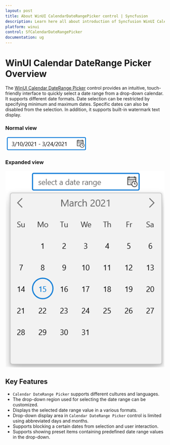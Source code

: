 ```yaml
---
layout: post
title: About WinUI CalendarDateRangePicker control | Syncfusion
description: Learn here all about introduction of Syncfusion WinUI Calendar DateRange Picker (SfCalendarDateRangePicker) control, its features, and more.
platform: winui
control: SfCalendarDateRangePicker
documentation: ug
---
```


# WinUI Calendar DateRange Picker Overview

The [WinUI Calendar DateRange Picker](https://www.syncfusion.com/winui-controls/calendar-daterangepicker) control provides an intuitive, touch-friendly interface to quickly select a date range from a drop-down calendar. It supports different date formats. Date selection can be restricted by specifying minimum and maximum dates. Specific dates can also be disabled from the selection. In addition, it supports built-in watermark text display.

### Normal view

![WinUI Calendar DateRange Picker with Normal View](Getting-Started_images/winui-calendar-daterange-picker-with-normal-view.png)

### Expanded view

![WinUI Calendar DateRange Picker with Expanded View](Getting-Started_images/winui-calendar-daterange-picker-with-expanded-view.png)

## Key Features

* `Calendar DateRange Picker` supports different cultures and languages.
* The drop-down region used for selecting the date range can be customized.
* Displays the selected date range value in a various formats.
* Drop-down display area in `Calendar DateRange Picker` control is limited using abbreviated days and months.
* Supports blocking a certain dates from selection and user interaction.
* Supports showing preset items containing predefined date range values in the drop-down.
